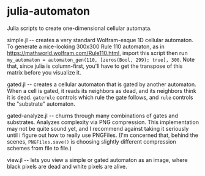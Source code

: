 # julia-automaton
Julia scripts to create one-dimensional cellular automata.

simple.jl -- creates a very standard Wolfram-esque 1D cellular automaton. To generate a nice-looking 300x300 Rule 110 automaton, as in https://mathworld.wolfram.com/Rule110.html, import this script then run `my_automaton = automaton_gen(110, [zeros(Bool, 299); true], 300`. Note that, since julia is column-first, you'll have to get the transpose of this matrix before you visualize it.

gated.jl -- creates a cellular automaton that is gated by another automaton. When a cell is gated, it reads its neighbors as dead, and its neighbors think it is dead. `gaterule` controls which rule the gate follows, and `rule` controls the "substrate" automaton.

gated-analyze.jl -- churns through many combinations of gates and substrates. Analyzes complexity via PNG compression. This implementation may not be quite sound yet, and I recommend against taking it seriously until i figure out how to really use PNGFiles. (I'm concerned that, behind the scenes,  `PNGFiles.save()` is choosing slightly different compression schemes from file to file.)

view.jl -- lets you view a simple or gated automaton as an image, where black pixels are dead and white pixels are alive.
